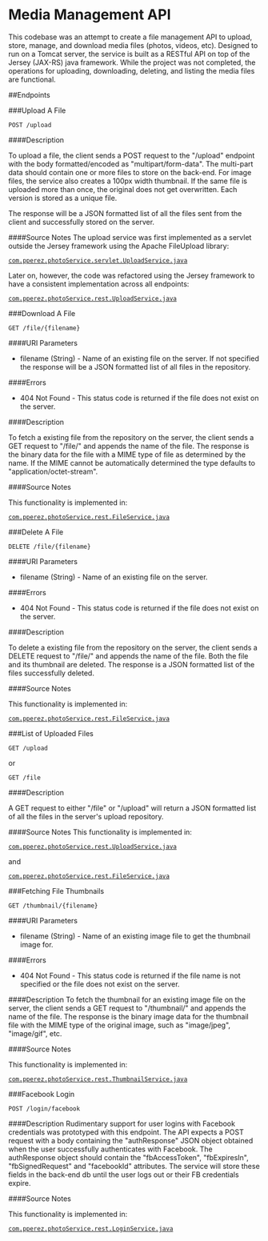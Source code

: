 # Media Management API

This codebase was an attempt to create a file management API to upload, store, manage, 
and download media files (photos, videos, etc). Designed to run on a Tomcat server, 
the service is built as a RESTful API on top of the Jersey (JAX-RS) java framework. 
While the project was not completed, the operations for uploading, downloading, deleting, and 
listing the media files are functional.

##Endpoints

###Upload A File

`POST /upload`

####Description

To upload a file, the client sends a POST request to the "/upload"
endpoint with the body formatted/encoded as "multipart/form-data".
The multi-part data should contain one or more files to store on
the back-end. For image files, the service also creates a 
100px width thumbnail. If the same file is uploaded more than once, the 
original does not get overwritten. Each version is stored as a unique file.

The response will be a JSON formatted list of all the files sent
from the client and successfully stored on the server.

####Source Notes
The upload service was first implemented as a servlet outside the
Jersey framework using the Apache FileUpload library:

[`com.pperez.photoService.servlet.UploadService.java`](photoService/src/com/pperez/photoService/servlet/UploadService.java)

Later on, however, the code was refactored using the Jersey 
framework to have a consistent implementation across all 
endpoints:

[`com.pperez.photoService.rest.UploadService.java`](src/com/pperez/photoService/rest/UploadService.java)

###Download A File

`GET /file/{filename}`

####URI Parameters
* filename (String) - Name of an existing file
 on the server. If not specified the
 response will be a JSON formatted list of all files in the
 repository.
 
####Errors
* 404 Not Found - This status code is returned if the file does not exist
 on the server.
 
####Description

To fetch a existing file from the repository on the
server, the client sends a GET request to "/file/" and appends
the name of the file. The response is the binary data for the 
file with a MIME type of file as determined by the name. If the 
 MIME cannot be automatically determined the type defaults 
 to "application/octet-stream".

####Source Notes

This functionality is implemented in:

[`com.pperez.photoService.rest.FileService.java`](photo-service/photoService/src/com/pperez/photoService/rest/FileService.java)

###Delete A File

`DELETE /file/{filename}`

####URI Parameters
* filename (String) - Name of an existing file
 on the server. 
 
####Errors
* 404 Not Found - This status code is returned if the file does not exist
 on the server.
 
####Description

To delete a existing file from the repository on the
server, the client sends a DELETE request to "/file/" and appends
the name of the file. Both the file and its thumbnail are deleted.
The response is a JSON formatted list of the files successfully deleted.

####Source Notes

This functionality is implemented in:

[`com.pperez.photoService.rest.FileService.java`](photo-service/photoService/src/com/pperez/photoService/rest/FileService.java)


###List of Uploaded Files

`GET /upload`

or

`GET /file`

####Description

A GET request to either "/file" or "/upload" will return a JSON formatted list of all
the files in the server's upload repository. 

####Source Notes
This functionality is implemented in:

[`com.pperez.photoService.rest.UploadService.java`](photo-service/photoService/src/com/pperez/photoService/rest/UploadService.java)

and

[`com.pperez.photoService.rest.FileService.java`](photo-service/photoService/src/com/pperez/photoService/rest/FileService.java)

###Fetching File Thumbnails

`GET /thumbnail/{filename}`

####URI Parameters
* filename (String) - Name of an existing image file
 to get the thumbnail image for.
 
####Errors
* 404 Not Found - This status code is returned if
 the file name is not specified or the file does not exist
 on the server.

 
####Description
To fetch the thumbnail for an existing image file on the
server, the client sends a GET request to "/thumbnail/" and appends
the name of the file. The response is the binary image data for the 
thumbnail file with the MIME type of the original image, such as 
"image/jpeg", "image/gif", etc.

####Source Notes

This functionality is implemented in:

[`com.pperez.photoService.rest.ThumbnailService.java`](photo-service/photoService/src/com/pperez/photoService/rest/ThumbnailService.java)

###Facebook Login

`POST /login/facebook`
 
####Description
Rudimentary support for user logins with Facebook credentials was
prototyped with this endpoint. The API expects a POST request with
a body containing the "authResponse" JSON object obtained when the
user successfully authenticates with Facebook. The authResponse
object should contain the "fbAccessToken", "fbExpiresIn", "fbSignedRequest"
and "facebookId" attributes. The service will store these fields
in the back-end db until the user logs out or their FB credentials
expire.

####Source Notes

This functionality is implemented in:

[`com.pperez.photoService.rest.LoginService.java`](photo-service/photoService/src/com/pperez/photoService/rest/LoginService.java)

